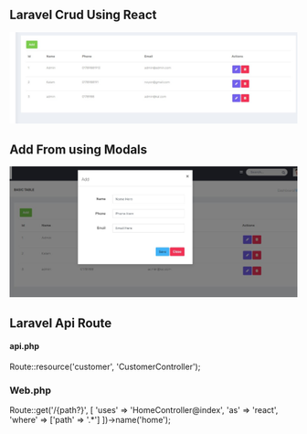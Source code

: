 
## Laravel Crud Using React

![alt text](https://github.com/mahabubul1/Laravel-react-crud/blob/master/laravel_crud.jpg?raw=true)


## Add From using Modals

![alt text](https://github.com/mahabubul1/Laravel-react-crud/blob/master/add-form.jpg?raw=true)


##  Laravel Api Route 

#### api.php


<p> Route::resource('customer', 'CustomerController'); </p>


###  Web.php

<p>
    Route::get('/{path?}', [
    'uses' => 'HomeController@index',
    'as' => 'react',
    'where' => ['path' => '.*']
  ])->name('home');

</p>
